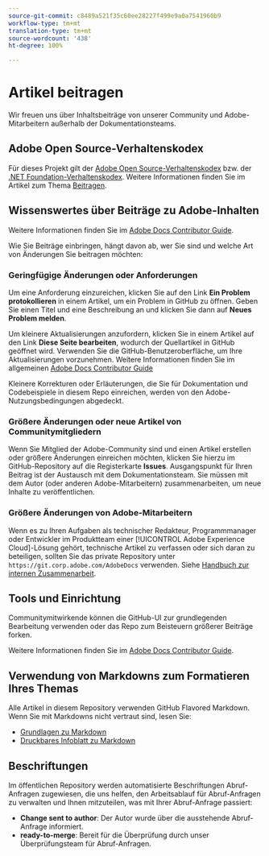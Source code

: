 ```yaml
---
source-git-commit: c8489a521f35c60ee28227f499e9a0a7541960b9
workflow-type: tm+mt
translation-type: tm+mt
source-wordcount: '438'
ht-degree: 100%

---
```

# Artikel beitragen

Wir freuen uns über Inhaltsbeiträge von unserer Community und Adobe-Mitarbeitern außerhalb der Dokumentationsteams.

## Adobe Open Source-Verhaltenskodex

Für dieses Projekt gilt der [Adobe Open Source-Verhaltenskodex](code-of-conduct.md) bzw. der [.NET Foundation-Verhaltenskodex](https://dotnetfoundation.org/code-of-conduct). Weitere Informationen finden Sie im Artikel zum Thema [Beitragen](contributing.md).

## Wissenswertes über Beiträge zu Adobe-Inhalten

Weitere Informationen finden Sie im [Adobe Docs Contributor Guide](https://docs.adobe.com/help/en/contributor/contributor-guide/introduction.html).

Wie Sie Beiträge einbringen, hängt davon ab, wer Sie sind und welche Art von Änderungen Sie beitragen möchten:

### Geringfügige Änderungen  oder Anforderungen

Um eine Anforderung einzureichen, klicken Sie auf den Link **Ein Problem protokollieren** in einem Artikel, um ein Problem in GitHub zu öffnen. Geben Sie einen Titel und eine Beschreibung an und klicken Sie dann auf **Neues Problem melden**.

Um kleinere Aktualisierungen anzufordern, klicken Sie in einem Artikel auf den Link **Diese Seite bearbeiten**, wodurch der Quellartikel in GitHub geöffnet wird. Verwenden Sie die GitHub-Benutzeroberfläche, um Ihre Aktualisierungen vorzunehmen. Weitere Informationen finden Sie im allgemeinen [Adobe Docs Contributor Guide](https://docs.adobe.com/help/en/contributor/contributor-guide/introduction.html)

Kleinere Korrekturen oder Erläuterungen, die Sie für Dokumentation und Codebeispiele in diesem Repo einreichen, werden von den Adobe-Nutzungsbedingungen abgedeckt.

### Größere Änderungen oder neue Artikel von Communitymitgliedern

Wenn Sie Mitglied der Adobe-Community sind und einen Artikel erstellen oder größere Änderungen einreichen möchten, klicken Sie hierzu im GitHub-Repository auf die Registerkarte **Issues**. Ausgangspunkt für Ihren Beitrag ist der Austausch mit dem Dokumentationsteam. Sie müssen mit dem Autor (oder anderen Adobe-Mitarbeitern) zusammenarbeiten, um neue Inhalte zu veröffentlichen.

<!--
If you submit a pull request with significant changes to documentation and code examples, you'll see a message in the pull request asking you to submit an online contribution license agreement (CLA). You must complete the online form before we can review your pull request.
-->

### Größere Änderungen von Adobe-Mitarbeitern

Wenn es zu Ihren Aufgaben als technischer Redakteur, Programmmanager oder Entwickler im Produktteam einer [!UICONTROL Adobe Experience Cloud]-Lösung gehört, technische Artikel zu verfassen oder sich daran zu beteiligen, sollten Sie das private Repository unter `https://git.corp.adobe.com/AdobeDocs` verwenden. Siehe [Handbuch zur internen Zusammenarbeit](https://docs.adobe.com/content/help/en/collaborative-doc-instructions/collaboration-guide/home.html).

<!--Employees from other parts of the Adobe world should use the public repo for minor updates.-->

## Tools und Einrichtung

Communitymitwirkende können die GitHub-UI zur grundlegenden Bearbeitung verwenden oder das Repo zum Beisteuern größerer Beiträge forken.

Weitere Informationen finden Sie im [Adobe Docs Contributor Guide](https://docs.adobe.com/help/en/contributor/contributor-guide/introduction.html).

## Verwendung von Markdowns zum Formatieren Ihres Themas

Alle Artikel in diesem Repository verwenden GitHub Flavored Markdown. Wenn Sie mit Markdowns nicht vertraut sind, lesen Sie:

* [Grundlagen zu Markdown](https://help.github.com/articles/getting-started-with-writing-and-formatting-on-github/)
* [Druckbares Infoblatt zu Markdown](https://guides.github.com/pdfs/markdown-cheatsheet-online.pdf)

## Beschriftungen

Im öffentlichen Repository werden automatisierte Beschriftungen Abruf-Anfragen zugewiesen, die uns helfen, den Arbeitsablauf für Abruf-Anfragen zu verwalten und Ihnen mitzuteilen, was mit Ihrer Abruf-Anfrage passiert:

* **Change sent to author**: Der Autor wurde über die ausstehende Abruf-Anfrage informiert.
* **ready-to-merge**: Bereit für die Überprüfung durch unser Überprüfungsteam für Abruf-Anfragen.
